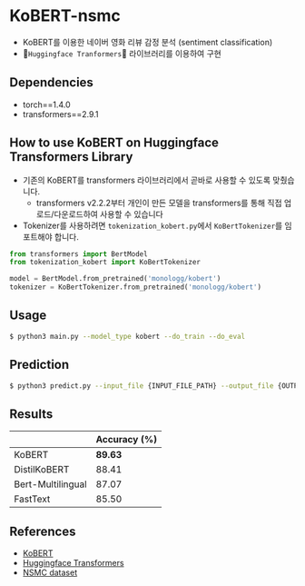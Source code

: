 # KoBERT-nsmc

- KoBERT를 이용한 네이버 영화 리뷰 감정 분석 (sentiment classification)
- 🤗`Huggingface Tranformers`🤗 라이브러리를 이용하여 구현

## Dependencies

- torch==1.4.0
- transformers==2.9.1

## How to use KoBERT on Huggingface Transformers Library

- 기존의 KoBERT를 transformers 라이브러리에서 곧바로 사용할 수 있도록 맞췄습니다.
  - transformers v2.2.2부터 개인이 만든 모델을 transformers를 통해 직접 업로드/다운로드하여 사용할 수 있습니다
- Tokenizer를 사용하려면 `tokenization_kobert.py`에서 `KoBertTokenizer`를 임포트해야 합니다.

```python
from transformers import BertModel
from tokenization_kobert import KoBertTokenizer

model = BertModel.from_pretrained('monologg/kobert')
tokenizer = KoBertTokenizer.from_pretrained('monologg/kobert')
```

## Usage

```bash
$ python3 main.py --model_type kobert --do_train --do_eval
```

## Prediction

```bash
$ python3 predict.py --input_file {INPUT_FILE_PATH} --output_file {OUTPUT_FILE_PATH} --model_dir {SAVED_CKPT_PATH}
```

## Results

|                   | Accuracy (%) |
| ----------------- | ------------ |
| KoBERT            | **89.63**    |
| DistilKoBERT      | 88.41        |
| Bert-Multilingual | 87.07        |
| FastText          | 85.50        |

## References

- [KoBERT](https://github.com/SKTBrain/KoBERT)
- [Huggingface Transformers](https://github.com/huggingface/transformers)
- [NSMC dataset](https://github.com/e9t/nsmc)
